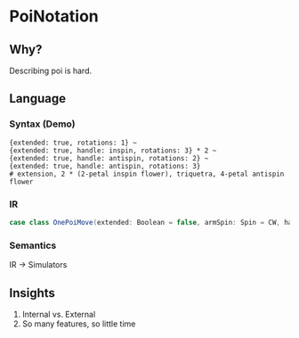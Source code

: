 # PoiNotation

## Why?

Describing poi is hard.

## Language

### Syntax (Demo)

```
{extended: true, rotations: 1} ~
{extended: true, handle: inspin, rotations: 3} * 2 ~
{extended: true, handle: antispin, rotations: 2} ~
{extended: true, handle: antispin, rotations: 3}
# extension, 2 * (2-petal inspin flower), triquetra, 4-petal antispin flower
```

### IR

```scala
case class OnePoiMove(extended: Boolean = false, armSpin: Spin = CW, handleSpin: Spin = CW, rotations: Int = 0)
```

### Semantics

IR -> Simulators

## Insights

1. Internal vs. External
2. So many features, so little time


